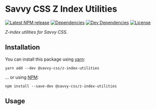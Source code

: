 # Savvy CSS Z Index Utilities

[![Latest NPM release][npm-badge]][npm-badge-url]
[![Dependencies][dependencies-badge]][dependencies-badge-url]
[![Dev Dependencies][devDependencies-badge]][devDependencies-badge-url]
[![License][license-badge]][license-badge-url]

_Z-index utilities for Savvy CSS._

## Installation

You can install this package using [yarn](https://yarnpkg.com/en/docs/install):

```shell
yarn add --dev @savvy-css/z-index-utilities
```

... or using [NPM](https://docs.npmjs.com/getting-started/installing-node):

```shell
npm install --save-dev @savvy-css/z-index-utilities
```

## Usage


[npm-badge]: https://img.shields.io/npm/v/@savvy-css/z-index-utilities.svg
[npm-badge-url]: https://www.npmjs.com/package/@savvy-css/z-index-utilities
[license-badge]: https://img.shields.io/npm/l/@savvy-css/z-index-utilities.svg
[license-badge-url]: LICENSE
[dependencies-badge]: https://img.shields.io/david/savvy-css/z-index-utilities.svg
[dependencies-badge-url]: https://david-dm.org/savvy-css/z-index-utilities
[devDependencies-badge]: https://img.shields.io/david/dev/savvy-css/z-index-utilities.svg
[devDependencies-badge-url]: https://david-dm.org/savvy-css/z-index-utilities#info=devDependencies

